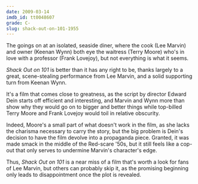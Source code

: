 ```yaml
---
date: 2009-03-14
imdb_id: tt0048607
grade: C-
slug: shack-out-on-101-1955
---
```


The goings on at an isolated, seaside diner, where the cook (Lee Marvin) and owner (Keenan Wynn) both eye the waitress (Terry Moore) who's in love with a professor (Frank Lovejoy), but not everything is what it seems.

_Shack Out on 101_ is better than it has any right to be, thanks largely to a great, scene-stealing performance from Lee Marvin, and a solid supporting turn from Keenan Wynn.

It's a film that comes close to greatness, as the script by director Edward Dein starts off efficient and interesting, and Marvin and Wynn more than show why they would go on to bigger and better things while top-billed Terry Moore and Frank Lovejoy would toil in relative obscurity.

Indeed, Moore's a small part of what doesn't work in the film, as she lacks the charisma necessary to carry the story, but the big problem is Dein's decision to have the film devolve into a propaganda piece. Granted, it was made smack in the middle of the Red-scare '50s, but it still feels like a cop-out that only serves to undermine Marvin's character's edge.

Thus, _Shack Out on 101_ is a near miss of a film that's worth a look for fans of Lee Marvin, but others can probably skip it, as the promising beginning only leads to disappointment once the plot is revealed.
